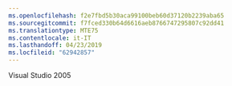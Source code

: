```yaml
---
ms.openlocfilehash: f2e7fbd5b30aca99100beb60d37120b2239aba65
ms.sourcegitcommit: f7fced330b64d6616aeb8766747295807c92dd41
ms.translationtype: MTE75
ms.contentlocale: it-IT
ms.lasthandoff: 04/23/2019
ms.locfileid: "62942857"
---
```

Visual Studio 2005